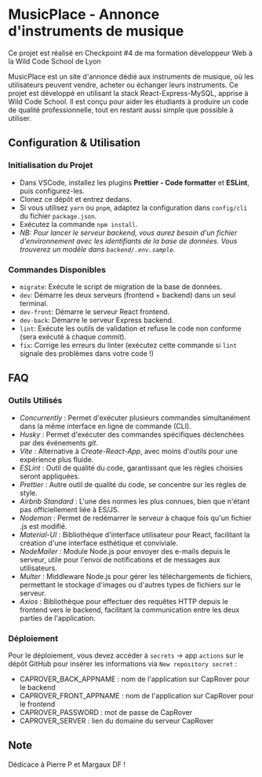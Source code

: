 # MusicPlace - Annonce d'instruments de musique

Ce projet est réalisé en Checkpoint #4 de ma formation développeur Web à la Wild Code School de Lyon

MusicPlace est un site d'annonce dédié aux instruments de musique, où les utilisateurs peuvent vendre, acheter ou échanger leurs instruments. Ce projet est développé en utilisant la stack React-Express-MySQL, apprise à Wild Code School. Il est conçu pour aider les étudiants à produire un code de qualité professionnelle, tout en restant aussi simple que possible à utiliser.

## Configuration & Utilisation

### Initialisation du Projet

- Dans VSCode, installez les plugins **Prettier - Code formatter** et **ESLint**, puis configurez-les.
- Clonez ce dépôt et entrez dedans.
- Si vous utilisez `yarn` ou `pnpm`, adaptez la configuration dans `config/cli` du fichier `package.json`.
- Exécutez la commande `npm install`.
- _NB: Pour lancer le serveur backend, vous aurez besoin d'un fichier d'environnement avec les identifiants de la base de données. Vous trouverez un modèle dans `backend/.env.sample`._

### Commandes Disponibles

- `migrate`: Exécute le script de migration de la base de données.
- `dev`: Démarre les deux serveurs (frontend + backend) dans un seul terminal.
- `dev-front`: Démarre le serveur React frontend.
- `dev-back`: Démarre le serveur Express backend.
- `lint`: Exécute les outils de validation et refuse le code non conforme (sera exécuté à chaque _commit_).
- `fix`: Corrige les erreurs du linter (exécutez cette commande si `lint` signale des problèmes dans votre code !)

## FAQ

### Outils Utilisés

- _Concurrently_ : Permet d'exécuter plusieurs commandes simultanément dans la même interface en ligne de commande (CLI).
- _Husky_ : Permet d'exécuter des commandes spécifiques déclenchées par des événements _git_.
- _Vite_ : Alternative à _Create-React-App_, avec moins d'outils pour une expérience plus fluide.
- _ESLint_ : Outil de qualité du code, garantissant que les règles choisies seront appliquées.
- _Prettier_ : Autre outil de qualité du code, se concentre sur les règles de style.
- _Airbnb Standard_ : L'une des normes les plus connues, bien que n'étant pas officiellement liée à ES/JS.
- _Nodemon_ : Permet de redémarrer le serveur à chaque fois qu'un fichier .js est modifié.
- _Material-UI_ : Bibliothèque d'interface utilisateur pour React, facilitant la création d'une interface esthétique et conviviale.
- _NodeMailer_ : Module Node.js pour envoyer des e-mails depuis le serveur, utile pour l'envoi de notifications et de messages aux utilisateurs.
- _Multer_ : Middleware Node.js pour gérer les téléchargements de fichiers, permettant le stockage d'images ou d'autres types de fichiers sur le serveur.
- _Axios_ : Bibliothèque pour effectuer des requêtes HTTP depuis le frontend vers le backend, facilitant la communication entre les deux parties de l'application.

### Déploiement

Pour le déploiement, vous devez accéder à `secrets` → app `actions` sur le dépôt GitHub pour insérer les informations via `New repository secret` :

- CAPROVER_BACK_APPNAME : nom de l'application sur CapRover pour le backend
- CAPROVER_FRONT_APPNAME : nom de l'application sur CapRover pour le frontend
- CAPROVER_PASSWORD : mot de passe de CapRover
- CAPROVER_SERVER : lien du domaine du serveur CapRover

## Note

Dédicace à Pierre P et Margaux DF !
